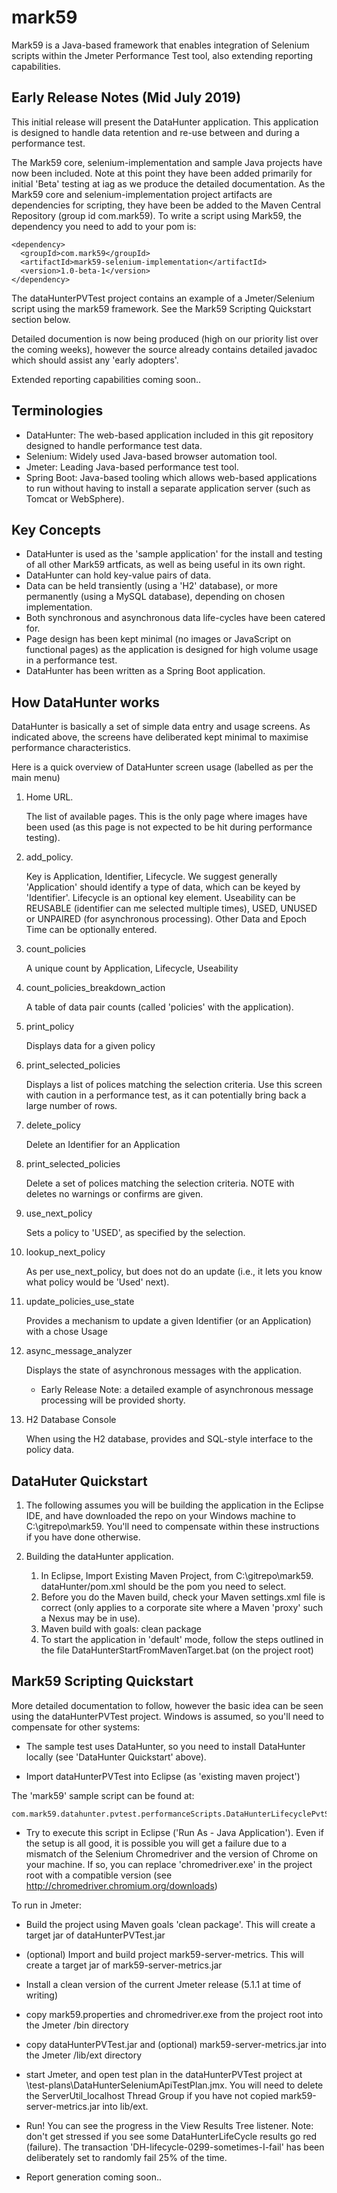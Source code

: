 # mark59

Mark59 is a Java-based framework that enables integration of Selenium scripts within the Jmeter Performance Test tool, also extending reporting capabilities.

## Early Release Notes (Mid July 2019) 

This initial release will present the DataHunter application.  This application is designed to handle data retention and re-use between and during a performance test. 

The Mark59 core, selenium-implementation and sample Java projects have now been included.  Note at this point they have been added primarily for initial 'Beta' testing at iag as we produce the detailed documentation. As the Mark59 core and selenium-implementation project artifacts are dependencies for scripting, they have been be added to the Maven Central Repository (group id com.mark59).  To write a script using Mark59, the dependency you need to add to your pom is:   

	<dependency>
	  <groupId>com.mark59</groupId>
	  <artifactId>mark59-selenium-implementation</artifactId>
	  <version>1.0-beta-1</version>
	</dependency>

The dataHunterPVTest project contains an example of a Jmeter/Selenium script using the mark59 framework. See the Mark59 Scripting Quickstart section below.     

Detailed documention is now being produced (high on our priority list over the coming weeks), however the source already contains detailed javadoc which should assist any 'early adopters'.   

Extended reporting capabilities coming soon..    

## Terminologies

- DataHunter: The web-based application included in this git repository designed to handle performance test data.
- Selenium: Widely used Java-based browser automation tool.
- Jmeter: Leading Java-based performance test tool.
- Spring Boot: Java-based tooling which allows web-based applications to run without having to install a separate application server (such as Tomcat or WebSphere). 


## Key Concepts

- DataHunter is used as the 'sample application' for the install and testing of all other Mark59 artficats, as well as being useful in its own right.
- DataHunter can hold key-value pairs of data.
- Data can be held transiently (using a 'H2' database), or more permanently (using a MySQL database), depending on chosen implementation. 
- Both synchronous and asynchronous data life-cycles have been catered for.
- Page design has been kept minimal (no images or JavaScript on functional pages) as the application is designed for high volume usage in a performance test.
- DataHunter has been written as a Spring Boot application.  


## How DataHunter works

DataHunter is basically a set of simple data entry and usage screens.  As indicated above, the screens have deliberated kept minimal to maximise performance characteristics.

Here is a quick overview of DataHunter screen usage (labelled as per the main menu)

1. Home URL.

	The list of available pages.  This is the only page where images have been used (as this page is not expected to be hit during performance testing). 

2. add_policy.

	Key is Application, Identifier, Lifecycle.  We suggest generally 'Application' should identify a type of data, which can be keyed by 'Identifier'.  Lifecycle is an optional key element.
Useability can be REUSABLE (identifier can me selected multiple times), USED, UNUSED or  UNPAIRED (for asynchronous processing).
Other Data and Epoch Time can be optionally entered.

3. count_policies

	A unique count by Application, Lifecycle, Useability    

4. count_policies_breakdown_action

	A table of data pair counts (called 'policies' with the application). 

5. print_policy

	Displays data for a given policy

6. print_selected_policies

	Displays a list of polices matching the selection criteria.  Use this screen with caution in a performance test, as it can potentially bring back a large number of rows.   

7. delete_policy 

	Delete an Identifier for an Application

8. print_selected_policies

	Delete a set of polices matching the selection criteria.  NOTE with deletes no warnings or confirms are given.     

9. use_next_policy 

	Sets a policy to 'USED', as specified by the selection.   

10. lookup_next_policy 

	As per use_next_policy, but does not do an update (i.e., it lets you know what policy would be 'Used' next).   

11. update_policies_use_state

	Provides a mechanism to update a given Identifier (or an Application) with a chose Usage

12. async_message_analyzer

	Displays the state of asynchronous messages with the application. 

	- Early Release Note:  a detailed example of asynchronous message processing will be provided shorty.  

13. H2 Database Console 

	When using the H2 database, provides and SQL-style interface to the policy data. 


## DataHuter Quickstart

1. The following assumes you will be building the application in the Eclipse IDE, and have downloaded the repo on your Windows machine to C:\gitrepo\mark59.  You'll need to compensate within these instructions if you have done otherwise.     

2. Building the dataHunter application.
    1. In Eclipse, Import Existing Maven Project, from C:\gitrepo\mark59.  dataHunter/pom.xml should be the pom you need to select.
    2. Before you do the Maven build, check your Maven settings.xml file is correct (only applies to a corporate site where a Maven 'proxy' such a Nexus may be in use).
    3. Maven build with goals: clean package 
    4. To start the application in 'default' mode, follow the steps outlined in the file DataHunterStartFromMavenTarget.bat  (on the project root)
	
## Mark59 Scripting Quickstart

More detailed documentation to follow, however the basic idea can be seen using the dataHunterPVTest project. Windows is assumed, so you'll need to compensate for other systems:

- The sample test uses DataHunter, so you need to install DataHunter locally (see 'DataHunter Quickstart' above).

- Import dataHunterPVTest into Eclipse (as 'existing maven project') 


The 'mark59' sample script can be found at:

    com.mark59.datahunter.pvtest.performanceScripts.DataHunterLifecyclePvtScript
    
- Try to execute this script in Eclipse ('Run As - Java Application').  Even if the setup is all good, it is possible you will get a failure due to a mismatch of the Selenium Chromedriver and the version of Chrome on your machine.  If so, you can replace 'chromedriver.exe' in the project root with a compatible version (see http://chromedriver.chromium.org/downloads)

To run in Jmeter: 

- Build the project using Maven goals 'clean package'.  This will create a target jar of dataHunterPVTest.jar 

- (optional) Import and build project mark59-server-metrics.  This will create a target jar of mark59-server-metrics.jar

- Install a clean version of the current Jmeter release (5.1.1 at time of writing)

- copy mark59.properties and chromedriver.exe from the project root into the Jmeter /bin directory

- copy dataHunterPVTest.jar and (optional) mark59-server-metrics.jar into the Jmeter /lib/ext directory

- start Jmeter, and open test plan in the dataHunterPVTest project at \test-plans\DataHunterSeleniumApiTestPlan.jmx.  You will need to delete the ServerUtil_localhost Thread Group if you have not copied mark59-server-metrics.jar into lib/ext.

- Run!  You can see the progress in the View Results Tree listener.   Note: don't get stressed if you see some DataHunterLifeCycle results go red (failure).  The transaction 'DH-lifecycle-0299-sometimes-I-fail' has been deliberately set to randomly fail 25% of the time.

- Report generation coming soon.. 


